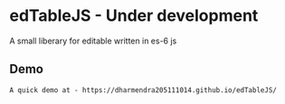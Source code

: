 # edTableJS - Under development

A small liberary for editable written in es-6 js

## Demo
    A quick demo at - https://dharmendra205111014.github.io/edTableJS/